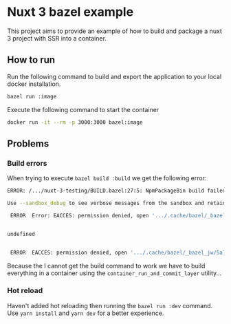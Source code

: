 # Nuxt 3 bazel example

This project aims to provide an example of how to build and package a nuxt 3 project with SSR into a container.

## How to run

Run the following command to build and export the application to your local docker installation.
```sh
bazel run :image
```

Execute the following command to start the container
```sh
docker run -it --rm -p 3000:3000 bazel:image
```

## Problems

### Build errors

When trying to execute `bazel build :build` we get the following error:

```sh
ERROR: /.../nuxt-3-testing/BUILD.bazel:27:5: NpmPackageBin build failed: (Exit 1): nuxt.sh failed: error executing command (from target //:build) bazel-out/k8-opt-exec-2B5CBBC6/bin/external/npm/nuxt/bin/nuxt.sh build '--bazel_node_modules_manifest=bazel-out/k8-fastbuild/bin/_build_NpmPackageBin.module_mappings.json'

Use --sandbox_debug to see verbose messages from the sandbox and retain the sandbox build root for debugging

 ERROR  Error: EACCES: permission denied, open '.../.cache/bazel/_bazel_jw/5a7eed751835ac4c29776d65ec606af8/sandbox/linux-sandbox/2162/execroot/__main__/.output/server/node_modules/iron-webcrypto/package.json'


undefined


 ERROR  EACCES: permission denied, open '.../.cache/bazel/_bazel_jw/5a7eed751835ac4c29776d65ec606af8/sandbox/linux-sandbox/2162/execroot/__main__/.output/server/node_modules/iron-webcrypto/package.json'
```

Because the I cannot get the build command to work we have to build everything in a container using the `container_run_and_commit_layer` utility...

### Hot reload

Haven't added hot reloading then running the `bazel run :dev` command. Use `yarn install` and `yarn dev` for a better experience.
